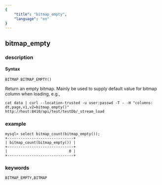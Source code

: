 ```yaml
---
{
    "title": "bitmap_empty",
    "language": "en"
}
---
```


<!-- 
Licensed to the Apache Software Foundation (ASF) under one
or more contributor license agreements.  See the NOTICE file
distributed with this work for additional information
regarding copyright ownership.  The ASF licenses this file
to you under the Apache License, Version 2.0 (the
"License"); you may not use this file except in compliance
with the License.  You may obtain a copy of the License at

  http://www.apache.org/licenses/LICENSE-2.0

Unless required by applicable law or agreed to in writing,
software distributed under the License is distributed on an
"AS IS" BASIS, WITHOUT WARRANTIES OR CONDITIONS OF ANY
KIND, either express or implied.  See the License for the
specific language governing permissions and limitations
under the License.
-->

## bitmap_empty
### description
#### Syntax

`BITMAP BITMAP_EMPTY()`

Return an empty bitmap. Mainly be used to supply default value for bitmap column when loading, e.g.,

```
cat data | curl --location-trusted -u user:passwd -T - -H "columns: dt,page,v1,v2=bitmap_empty()"   http://host:8410/api/test/testDb/_stream_load
```

### example

```
mysql> select bitmap_count(bitmap_empty());
+------------------------------+
| bitmap_count(bitmap_empty()) |
+------------------------------+
|                            0 |
+------------------------------+
```

### keywords

    BITMAP_EMPTY,BITMAP
